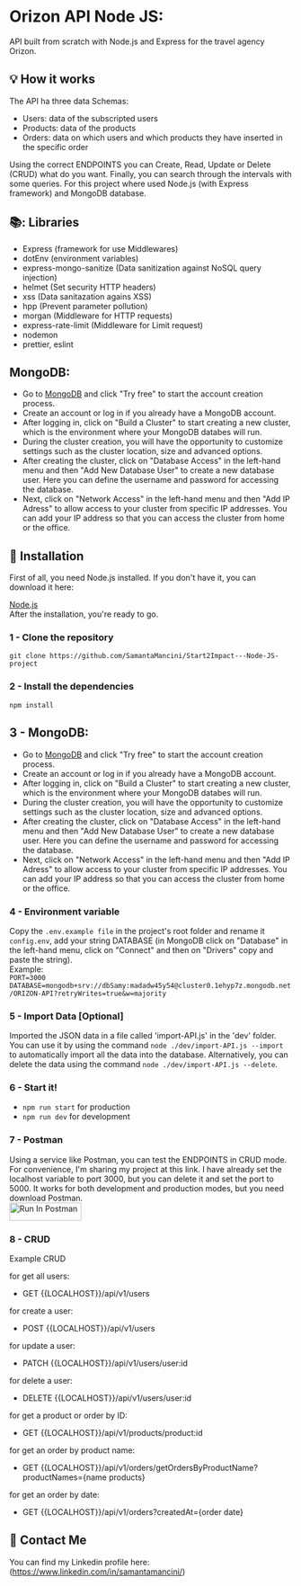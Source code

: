 
# Orizon API Node JS:

API built from scratch with Node.js and Express for the travel agency Orizon.

## :bulb: How it works

The API ha three data Schemas:
- Users: data of the subscripted users
- Products: data of the products
- Orders: data on which users and which
  products they have inserted in the specific order
 
Using the correct ENDPOINTS you can Create, Read, Update or Delete (CRUD) what do you
want. Finally, you can search through the intervals with some queries. For this project
where used Node.js (with Express framework) and MongoDB database.
  
## 📚: Libraries

- Express (framework for use Middlewares)
- dotEnv (environment variables)
- express-mongo-sanitize (Data sanitization against NoSQL query injection)
- helmet (Set security HTTP headers)
- xss (Data sanitazation agains XSS)
- hpp (Prevent parameter pollution)
- morgan (Middleware for HTTP requests)
- express-rate-limit (Middleware for Limit request)
- nodemon
- prettier, eslint


## MongoDB: 
- Go to [MongoDB](https://www.mongodb.com/atlas/database) and click "Try free" to start the account creation process.
- Create an account or log in if you already have a MongoDB account. 
- After logging in, click on "Build a Cluster" to start creating a new cluster, which is the environment where your MongoDB databes will run.
- During the cluster creation, you will have the opportunity to customize settings such as the cluster location, size and advanced options.
- After creating the cluster, click on "Database Access" in the left-hand menu and then "Add New Database User" to create a new database user.
Here you can define the username and password for accessing the database.
- Next, click on "Network Access" in the left-hand menu and then "Add IP Adress" to allow access to your cluster from specific IP addresses. You can add your IP address so that you can access the cluster from home or the office.

## :floppy_disk: Installation

First of all, you need Node.js installed.
If you don't have it, you can download it here:

[Node.js](https://nodejs.org/en)<br>
After the installation, you're ready to go.

### 1 - Clone the repository
`git clone https://github.com/SamantaMancini/Start2Impact---Node-JS-project`

### 2 - Install the dependencies

`npm install`

## 3 - MongoDB:

- Go to [MongoDB](https://www.mongodb.com/atlas/database) and click "Try free" to start the account creation process.
- Create an account or log in if you already have a MongoDB account.
- After logging in, click on "Build a Cluster" to start creating a new cluster, which is the environment where your MongoDB databes will run.
- During the cluster creation, you will have the opportunity to customize settings such as the cluster location, size and advanced options.
- After creating the cluster, click on "Database Access" in the left-hand menu and then "Add New Database User" to create a new database user.
  Here you can define the username and password for accessing the database.
- Next, click on "Network Access" in the left-hand menu and then "Add IP Adress" to allow access to your cluster from specific IP addresses. You can add your IP address so that you can access the cluster from home or the office.

### 4 - Environment variable

Copy the `.env.example file` in the project's root folder and rename it `config.env`, add your string DATABASE (in MongoDB click on "Database" in the left-hand menu, click on "Connect" and then on "Drivers" copy and paste the string). <br/> Example: <br/>
`PORT=3000`
`DATABASE=mongodb+srv://dbSamy:madadw45y54@cluster0.1ehyp7z.mongodb.net/ORIZON-API?retryWrites=true&w=majority`

### 5 - Import Data [Optional]
Imported the JSON data in a file called 'import-API.js' in the 'dev' folder.
You can use it by using the command `node ./dev/import-API.js --import` to automatically import all the data into the database. Alternatively, you can delete the data using the command `node ./dev/import-API.js --delete`.

### 6 - Start it!

- `npm run start` for production
- `npm run dev` for development

### 7 - Postman
Using a service like Postman, you can test the ENDPOINTS in CRUD mode. For convenience, I'm sharing my project at this link. I have already set the localhost variable to port 3000, but you can delete it and set the port to 5000. It works for both development and production modes, but you need download Postman. <br/>
[<img src="https://run.pstmn.io/button.svg" alt="Run In Postman" style="width: 128px; height: 32px;">](https://god.gw.postman.com/run-collection/32496480-b99fe1f0-da45-437e-9d4b-c8170f72492e?action=collection%2Ffork&source=rip_markdown&collection-url=entityId%3D32496480-b99fe1f0-da45-437e-9d4b-c8170f72492e%26entityType%3Dcollection%26workspaceId%3D2d4d3248-42c4-48a2-a817-78423c635e51)

### 8 - CRUD

Example CRUD

for get all users:
- GET {{LOCALHOST}}/api/v1/users

for create a user:
- POST {{LOCALHOST}}/api/v1/users

for update a user:
- PATCH {{LOCALHOST}}/api/v1/users/user:id

for delete a user:
- DELETE {{LOCALHOST}}/api/v1/users/user:id

for get a product or order by ID:
- GET {{LOCALHOST}}/api/v1/products/product:id

for get an order by product name:
- GET {{LOCALHOST}}/api/v1/orders/getOrdersByProductName?productNames={name products}

for get an order by date:
- GET {{LOCALHOST}}/api/v1/orders?createdAt={order date}


## :e-mail: Contact Me

You can find my Linkedin profile here: (https://www.linkedin.com/in/samantamancini/)
